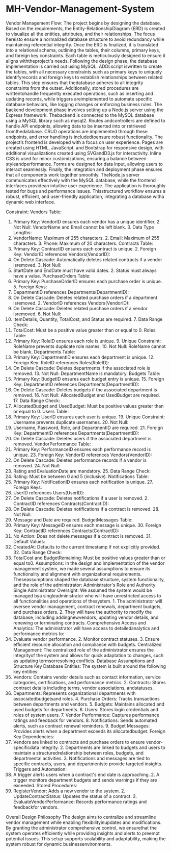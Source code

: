 # MH-Vendor-Management-System
Vendor Management
Flow:
The project begins by designing the database. Based on the requirements, the Entity-RelationshipDiagram (ERD) is created to visualize all the entities, attributes, and their relationships. The focus hereisto ensure a normalized database structure to avoid redundancy while maintaining referential integrity. Once the ERD is finalized, it is translated into a relational schema, outlining the tables, their columns, primary keys, and foreign key constraints. Each table is meticulously designed to ensure it aligns withtheproject's needs. Following the design phase, the database implementation is carried out using MySQL. ADDLscript iswritten to create the tables, with all necessary constraints such as primary keys to uniquely identifyrecords and foreign keys to establish relationships between related tables. This step ensures that thedatabase adheres to all integrity constraints from the outset. Additionally, stored procedures are writtentohandle frequently executed operations, such as inserting and updating records, while triggers areimplemented to automate specific database behaviors, like logging changes or enforcing business rules. The backend development phase involves setting up a Node.js server using the Express framework. Thebackend is connected to the MySQL database using a MySQL library such as mysql2. Routes andcontrollers are defined to handle API endpoints, allowing data to be inserted into or retrieved fromthedatabase. CRUD operations are implemented through these endpoints, and error handling is includedtoensure robust functionality. The project’s frontend is developed with a focus on user experience. Pages are created using HTML, JavaScript, and Bootstrap for responsive design, with additional visualizations created using SVGandD3.js for interactivity. Inline CSS is used for minor customizations, ensuring a balance between styleandperformance. Forms are designed for data input, allowing users to interact seamlessly. Finally, the integration and deployment phase ensures that all components work together smoothly. TheNode.js server communicates effectively with the MySQL database, while the frontend interfaces providean intuitive user experience. The application is thoroughly tested for bugs and performance issues. Thisstructured workflow ensures a robust, efficient, and user-friendly application, integrating a database witha dynamic web interface.

Constraint:
Vendors Table:
1. Primary Key: VendorID ensures each vendor has a unique identifier. 2. Not Null: VendorName and Email cannot be left blank. 3. Data Type Lengths:
1. VendorName: Maximum of 255 characters. 2. Email: Maximum of 255 characters. 3. Phone: Maximum of 20 characters. Contracts Table:
1. Primary Key: ContractID ensures each contract is unique. 2. Foreign Key: VendorID references Vendors(VendorID):
1. On Delete Cascade: Automatically deletes related contracts if a vendor isremoved. 3. Not Null:
1. StartDate and EndDate must have valid dates. 2. Status must always have a value. PurchaseOrders Table:
4. Primary Key: PurchaseOrderID ensures each purchase order is unique. 5. Foreign Keys:
1. DepartmentID references Departments(DepartmentID):
1. On Delete Cascade: Deletes related purchase orders if a department isremoved. 2. VendorID references Vendors(VendorID):
1. On Delete Cascade: Deletes related purchase orders if a vendor isremoved. 6. Not Null:
1. ItemDetails, Quantity, TotalCost, and Status are required. 7. Data Range Check:
1. TotalCost: Must be a positive value greater than or equal to 0. Roles Table:
8. Primary Key: RoleID ensures each role is unique. 9. Unique Constraint: RoleName prevents duplicate role names. 10. Not Null: RoleName cannot be blank. Departments Table:
11. Primary Key: DepartmentID ensures each department is unique. 12. Foreign Key: RoleID references Roles(RoleID):
1. On Delete Cascade: Deletes departments if the associated role is removed. 13. Not Null: DepartmentName is mandatory. Budgets Table:
14. Primary Key: BudgetID ensures each budget entry is unique. 15. Foreign Key: DepartmentID references Departments(DepartmentID):
1. On Delete Cascade: Deletes budgets if the associated department is removed. 16. Not Null: AllocatedBudget and UsedBudget are required. 17. Data Range Check:
1. AllocatedBudget and UsedBudget: Must be positive values greater than or equal
to 0. Users Table:
18. Primary Key: UserID ensures each user is unique. 19. Unique Constraint: Username prevents duplicate usernames. 20. Not Null:
1. Username, Password, Role, and DepartmentID are required. 21. Foreign Key: DepartmentID references Departments(DepartmentID):
1. On Delete Cascade: Deletes users if the associated department is removed. VendorPerformance Table:
22. Primary Key: PerformanceID ensures each performance record is unique. 23. Foreign Key: VendorID references Vendors(VendorID):
1. On Delete Cascade: Deletes performance records if a vendor is removed. 24. Not Null:
1. Rating and EvaluationDate are mandatory. 25. Data Range Check:
1. Rating: Must be between 0 and 5 (inclusive). Notifications Table:
26. Primary Key: NotificationID ensures each notification is unique. 27. Foreign Keys:
1. UserID references Users(UserID):
1. On Delete Cascade: Deletes notifications if a user is removed. 2. ContractID references Contracts(ContractID):
1. On Delete Cascade: Deletes notifications if a contract is removed. 28. Not Null:
1. Message and Date are required. BudgetMessages Table:
29. Primary Key: MessageID ensures each message is unique. 30. Foreign Key: ContractID references Contracts(ContractID):
1. No Action: Does not delete messages if a contract is removed. 31. Default Values:
1. CreatedAt: Defaults to the current timestamp if not explicitly provided. 32. Data Range Check:
1. TotalCost and BudgetRemaining: Must be positive values greater than or equal to0. Assumptions:
In the design and implementation of the vendor management system, we made several
assumptions to ensure its functionality and alignment with organizational requirements. Theseassumptions shaped the database structure, system functionality, and the role of the administrator:
Administrator's Role and Authority
Single Administrator Oversight: We assumed the system would be managed bya singleadministrator who will have unrestricted access to all functionalities and operations of thesystem. 1. The administrator will oversee vendor management, contract renewals, department budgets, and purchase orders. 2. They will have the authority to modify the database, including addingnewvendors, updating vendor details, and renewing or terminating contracts. Comprehensive Access and Analytics: The administrator will have access to detailedanalytics and performance metrics to:
1. Evaluate vendor performance. 2. Monitor contract statuses. 3. Ensure efficient resource allocation and compliance with budgets. Centralized Management: The centralized role of the administrator ensures the integrityof the system and allows for quick adaptation to changes, such as updating termsorresolving conflicts. Database Assumptions and Structure
Key Database Entities: The system is built around the following key entities:
1. Vendors: Contains vendor details such as contact information, service categories, certifications, and performance metrics. 2. Contracts: Stores contract details including terms, vendor associations, andstatuses.
3. Departments: Represents organizational departments with associatedbudgetsand roles. 4. Purchase Orders: Tracks transactions between departments and vendors. 5. Budgets: Maintains allocated and used budgets for departments. 6. Users: Stores login credentials and roles of system users. 7. Vendor Performance: Captures performance ratings and feedback for vendors. 8. Notifications: Sends automated alerts, such as contract renewal reminders. 9. Budget Messages: Provides alerts when a department exceeds its allocatedbudget. Foreign Key Dependencies:
1. Vendors are linked to contracts and purchase orders to ensure vendor-specificdata integrity. 2. Departments are linked to budgets and users to maintain a structuredrelationship between roles, budgets, and departmental activities. 3. Notifications and messages are tied to specific contracts, users, and departmentsto provide targeted insights. Triggers and Automation:
1. A trigger alerts users when a contract's end date is approaching. 2. A trigger monitors department budgets and sends warnings if they are exceeded. Stored Procedures:
1. RegisterVendor: Adds a new vendor to the system. 2. UpdateContractStatus: Updates the status of a contract. 3. EvaluateVendorPerformance: Records performance ratings and feedbackfor
vendors.

Overall Design Philosophy
The design aims to centralize and streamline vendor management while enabling flexibilityinupdates and modifications. By granting the administrator comprehensive control, we ensurethat
the system operates efficiently while providing insights and alerts to preempt potential issues. This setup supports scalability and adaptability, making the system robust for dynamic businessenvironments.
